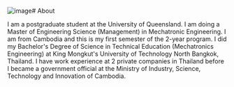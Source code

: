 ![image](https://github.com/ChandararithTho/ChandararithTho.github.io/assets/164129658/923b43b2-cecc-40da-88dd-0c26738c5c18)# About

I am a postgraduate student at the University of Queensland. I am doing a Master of Engineering Science (Management) in Mechatronic Engineering. I am from Cambodia and this is my first semester of the 2-year program. I did my Bachelor's Degree of Science in Technical Education (Mechatronics Engineering) at King Mongkut's University of Technology North Bangkok, Thailand. I have work experience at 2 private companies in Thailand before I became a government official at the Ministry of Industry, Science, Technology and Innovation of Cambodia. 

